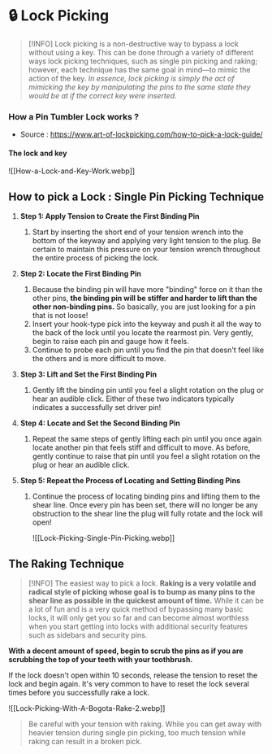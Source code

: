# 🔒 Lock Picking

>[!INFO]
>Lock picking is a non-destructive way to bypass a lock without using a key. This can be done through a variety of different ways lock picking techniques, such as single pin picking and raking; however, each technique has the same goal in mind—to mimic the action of the key.
*In essence, lock picking is simply the act of mimicking the key by manipulating the pins to the same state they would be at if the correct key were inserted.*

### How a Pin Tumbler Lock works ?

- Source : https://www.art-of-lockpicking.com/how-to-pick-a-lock-guide/

#### The lock and key

![[How-a-Lock-and-Key-Work.webp]]

## How to pick a Lock : Single Pin Picking Technique

1. **Step 1: Apply Tension to Create the First Binding Pin**
   1. Start by inserting the short end of your tension wrench into the bottom of the keyway and applying very light tension to the plug. Be certain to maintain this pressure on your tension wrench throughout the entire process of picking the lock.

2. **Step 2: Locate the First Binding Pin**
   1. Because the binding pin will have more "binding" force on it than the other pins, **the binding pin will be stiffer and harder to lift than the other non-binding pins.** So basically, you are just looking for a pin that is not loose!
   2. Insert your hook-type pick into the keyway and push it all the way to the back of the lock until you locate the rearmost pin. Very gently, begin to raise each pin and gauge how it feels.
   3. Continue to probe each pin until you find the pin that doesn't feel like the others and is more difficult to move.

3. **Step 3: Lift and Set the First Binding Pin**
   1. Gently lift the binding pin until you feel a slight rotation on the plug or hear an audible click. Either of these two indicators typically indicates a successfully set driver pin!
   
4. **Step 4: Locate and Set the Second Binding Pin**
   1. Repeat the same steps of gently lifting each pin until you once again locate another pin that feels stiff and difficult to move. As before, gently continue to raise that pin until you feel a slight rotation on the plug or hear an audible click.

5. **Step 5: Repeat the Process of Locating and Setting Binding Pins**
   1. Continue the process of locating binding pins and lifting them to the shear line. Once every pin has been set, there will no longer be any obstruction to the shear line the plug will fully rotate and the lock will open!

      ![[Lock-Picking-Single-Pin-Picking.webp]]

## The Raking Technique

>[!INFO]
>The easiest way to pick a lock. 
**Raking is a very volatile and radical style of picking whose goal is to bump as many pins to the shear line as possible in the quickest amount of time.**
While it can be a lot of fun and is a very quick method of bypassing many basic locks, it will only get you so far and can become almost worthless when you start getting into locks with additional security features such as sidebars and security pins.

**With a decent amount of speed, begin to scrub the pins as if you are scrubbing the top of your teeth with your toothbrush.** 

If the lock doesn't open within 10 seconds, release the tension to reset the lock and begin again. It's very common to have to reset the lock several times before you successfully rake a lock.

![[Lock-Picking-With-A-Bogota-Rake-2.webp]]

>Be careful with your tension with raking. While you can get away with heavier tension during single pin picking, too much tension while raking can result in a broken pick.